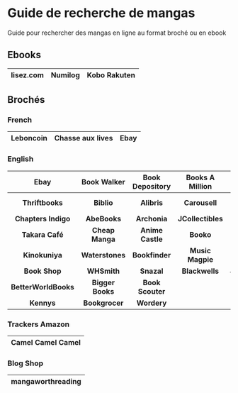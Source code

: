 # Guide de recherche de mangas

Guide pour rechercher des mangas en ligne au format broché ou en ebook

## Ebooks

| lisez.com | Numilog | Kobo Rakuten |
|:----------:|:-------------:|:------:|

## Brochés

### French
| Leboncoin | Chasse aux lives | Ebay |
|:----------:|:-------------:|:------:|

### English
| Ebay | Book Walker | Book Depository | Books A Million | Valore Books |
|:----------:|:-------------:|:------:|:------:|:------:|
| **Thriftbooks** | **Biblio** | **Alibris** | **Carousell** | **Barnes and Noble** |
| **Chapters Indigo** | **AbeBooks** | **Archonia** | **JCollectibles** | **Sol Press** |
| **Takara Café** | **Cheap Manga** | **Anime Castle** | **Booko** | **Smith & Son** |
| **Kinokuniya** | **Waterstones** | **Bookfinder** | **Music Magpie** | **Books Please** |
| **Book Shop** | **WHSmith** | **Snazal** | **Blackwells** | **Japancraft** |
| **BetterWorldBooks** | **Bigger Books** | **Book Scouter** |
| **Kennys** | **Bookgrocer** | **Wordery** |

### Trackers Amazon

| Camel Camel Camel |
|:-:|

### Blog Shop

| mangaworthreading |
|:-:|
